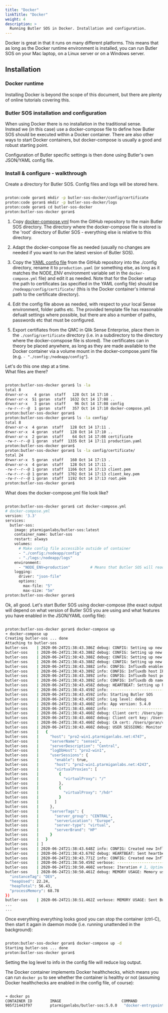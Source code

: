 ```yaml
---
title: "Docker"
linkTitle: "Docker"
weight: 4
description: >
  Running Butler SOS in Docker. Installation and configuration.
---
```


Docker is great in that it runs on many different platforms. 
This means that as long as the Docker runtime environment is installed, you can run Butler SOS on your Mac laptop, on a Linux server or on a Windows server.

## Installation

### Docker runtime

Installing Docker is beyond the scope of this document, but there are plenty of online tutorials covering this.

### Butler SOS installation and configuration

When using Docker there is no installation in the traditional sense.  
Instead we (in this case) use a docker-compose file to define how Butler SOS should be executed within a Docker container. There are also other ways to start Docker containers, but docker-compose is usually a good and robust starting point.  

Configuration of Butler specific settings is then done using Butler's own JSON/YAML config file.

### Install & configure - walkthrough

Create a directory for Butler SOS. Config files and logs will be stored here.

```bash

proton:code goran$ mkdir -p butler-sos-docker/config/certificate
proton:code goran$ mkdir -p butler-sos-docker/logs
proton:code goran$ cd butler-sos-docker
proton:butler-sos-docker goran$

```

1. Copy [docker-compose.yml](https://github.com/ptarmiganlabs/butler-sos/blob/master/src/docker-compose.yml) from the GitHub repository to the main Butler SOS directory. The directory where the docker-compose file is stored is the 'root' directory of Butler SOS - everything else is relative to this directory.

2. Adapt the docker-compose file as needed (usually no changes are needed if you want to run the latest version of Butler SOS).

3. Copy the [YAML config file](https://github.com/ptarmiganlabs/butler-sos/blob/master/src/config/production_template.yaml) from the GitHub repository into the ./config directory, rename it to `production.yaml` (or something else, as long as it matches the NODE_ENV environment variable set in the `docker-compose.yml` file) and edit it as needed. Note that for the Docker setup the path to certificates (as specified in the YAML config file) should be `/nodeapp/config/certificate/` (this is the Docker container's internal path to the certificate directory).

4. Edit the config file above as needed, with respect to your local Sense environment, folder paths etc. The provided template file has reasonable defualt settings where possible, but there are also a number of paths, passwords etc that must be configured. 

5. Export certifiates from the QMC in Qlik Sense Enterprise, place them in the `./config/certificate` directory (i.e. in a subdirectory to the directory where the docker-comspose file is stored). The certificates can in theory be placed anywhere, as long as they are made available to the Docker container via a volume mount in the docker-compose.yaml file (e.g. ```- "./config:/nodeapp/config"```).  

Let's do this one step at a time.  
What files are there?

```bash

proton:butler-sos-docker goran$ ls -la
total 8
drwxr-xr-x   4 goran  staff   128 Oct 14 17:10 .
drwxr-xr-x  51 goran  staff  1632 Oct 14 17:08 ..
drwxr-xr-x   3 goran  staff    96 Oct 14 17:08 config
-rw-r--r--@  1 goran  staff   357 Oct 14 17:10 docker-compose.yml
proton:butler-sos-docker goran$
proton:butler-sos-docker goran$ ls -la config/
total 8
drwxr-xr-x  4 goran  staff   128 Oct 14 17:11 .
drwxr-xr-x  4 goran  staff   128 Oct 14 17:10 ..
drwxr-xr-x  2 goran  staff    64 Oct 14 17:08 certificate
-rw-r--r--@ 1 goran  staff  1335 Oct 14 17:11 production.yaml
proton:butler-sos-docker goran$
proton:butler-sos-docker goran$ ls -la config/certificate/
total 24
drwxr-xr-x  5 goran  staff   160 Oct 14 17:13 .
drwxr-xr-x  4 goran  staff   128 Oct 14 17:11 ..
-rw-r--r--@ 1 goran  staff  1166 Oct 14 17:13 client.pem
-rw-r--r--@ 1 goran  staff  1702 Oct 14 17:13 client_key.pem
-rw-r--r--@ 1 goran  staff  1192 Oct 14 17:13 root.pem
proton:butler-sos-docker goran$

```

What does the docker-compose.yml file look like?

```bash

proton:butler-sos-docker goran$ cat docker-compose.yml
# docker-compose.yml
version: '3.3'
services:
  butler-sos:
    image: ptarmiganlabs/butler-sos:latest
    container_name: butler-sos
    restart: always
    volumes:
      # Make config file accessible outside of container
      - "./config:/nodeapp/config"
      - "./logs:/nodeapp/logs"
    environment:
      - "NODE_ENV=production"         # Means that Butler SOS will read config data from production.yaml 
    logging:
      driver: "json-file"
      options:
        max-file: "5"
        max-size: "5m"
proton:butler-sos-docker goran$

```

Ok, all good. Let's start Butler SOS using docker-compose (the exact output will depend on what version of Butler SOS you are using and what features you have enabled in the JSON/YAML config file):

```bash

proton:butler-sos-docker goran$ docker-compose up
➜ docker-compose up
Creating butler-sos ... done
Attaching to butler-sos
butler-sos    | 2020-06-24T21:38:43.386Z debug: CONFIG: Setting up new Influx database: Found server tag : server_group
butler-sos    | 2020-06-24T21:38:43.388Z debug: CONFIG: Setting up new Influx database: Found server tag : serverLocation
butler-sos    | 2020-06-24T21:38:43.388Z debug: CONFIG: Setting up new Influx database: Found server tag : server-type
butler-sos    | 2020-06-24T21:38:43.388Z debug: CONFIG: Setting up new Influx database: Found server tag : serverBrand
butler-sos    | 2020-06-24T21:38:43.388Z info: CONFIG: Influxdb enabled: true
butler-sos    | 2020-06-24T21:38:43.389Z info: CONFIG: Influxdb host IP: 192.168.100.20
butler-sos    | 2020-06-24T21:38:43.389Z info: CONFIG: Influxdb host port: 8086
butler-sos    | 2020-06-24T21:38:43.389Z info: CONFIG: Influxdb db name: SenseOps
butler-sos    | 2020-06-24T21:38:43.458Z debug: HEARTBEAT: Setting up heartbeat to remote: http://healthcheck.ptarmiganlabs.net:8000/ping/ddbcfb17-a2bb-42da-849d-d2a6f0cb28a1
butler-sos    | 2020-06-24T21:38:43.459Z info: --------------------------------------
butler-sos    | 2020-06-24T21:38:43.459Z info: Starting Butler SOS
butler-sos    | 2020-06-24T21:38:43.459Z info: Log level: debug
butler-sos    | 2020-06-24T21:38:43.460Z info: App version: 5.4.0
butler-sos    | 2020-06-24T21:38:43.460Z info: --------------------------------------
butler-sos    | 2020-06-24T21:38:43.460Z debug: Client cert: /Users/goran/code/secret/pro2win1-nopwd/client.pem
butler-sos    | 2020-06-24T21:38:43.460Z debug: Client cert key: /Users/goran/code/secret/pro2win1-nopwd/client_key.pem
butler-sos    | 2020-06-24T21:38:43.460Z debug: CA cert: /Users/goran/code/secret/pro2win1-nopwd/root.pem
butler-sos    | 2020-06-24T21:38:43.460Z debug: USER SESSIONS: Monitor user sessions for these servers/virtual proxies: [
butler-sos    |   {
butler-sos    |     "host": "pro2-win1.ptarmiganlabs.net:4747",
butler-sos    |     "serverName": "sense1",
butler-sos    |     "serverDescription": "Central",
butler-sos    |     "logDbHost": "pro2-win1",
butler-sos    |     "userSessions": {
butler-sos    |       "enable": true,
butler-sos    |       "host": "pro2-win1.ptarmiganlabs.net:4243",
butler-sos    |       "virtualProxies": [
butler-sos    |         {
butler-sos    |           "virtualProxy": "/"
butler-sos    |         },
butler-sos    |         {
butler-sos    |           "virtualProxy": "/hdr"
butler-sos    |         }
butler-sos    |       ]
butler-sos    |     },
butler-sos    |     "serverTags": {
butler-sos    |       "server_group": "CENTRAL",
butler-sos    |       "serverLocation": "Europe",
butler-sos    |       "server-type": "virtual",
butler-sos    |       "serverBrand": "HP"
butler-sos    |     }
butler-sos    |   }
butler-sos    | ]
butler-sos    | 2020-06-24T21:38:43.648Z info: CONFIG: Created new InfluxDB database: SenseOps
butler-sos    | 2020-06-24T21:38:43.679Z debug: HEARTBEAT: Sent heartbeat to http://healthcheck.ptarmiganlabs.net:8000/ping/ddbcfb17-a2bb-42da-849d-d2a6f0cb28a1
butler-sos    | 2020-06-24T21:38:43.771Z info: CONFIG: Created new InfluxDB retention policy: 10d
butler-sos    | 2020-06-24T21:38:50.459Z verbose: --------------------------------
butler-sos    | 2020-06-24T21:38:50.460Z verbose: Iteration # 1, Uptime: 7 seconds, Heap used 22.24 MB of total heap 56.43 MB. Memory allocated to process: 68.78 MB.
butler-sos    | 2020-06-24T21:38:50.461Z debug: MEMORY USAGE: Memory usage {
  "instanceTag": "DEV",
  "heapUsed": 22.24,
  "heapTotal": 56.43,
  "processMemory": 68.78
})
butler-sos    | 2020-06-24T21:38:51.462Z verbose: MEMORY USAGE: Sent Butler SOS memory usage data to InfluxDB
...
...

```

Once everything everything looks good you can stop the container (ctrl-C), then start it again in daemon mode (i.e. running unattended in the background):

```bash

proton:butler-sos-docker goran$ docker-compose up -d
Starting butler-sos ... done
proton:butler-sos-docker goran$

```

Setting the log level to info in the config file will reduce log output.

The Docker container implements Docker healthchecks, which means you can run `docker ps` to see whether the container is healthy or not (assuming Docker healthchecks are enabled in the config file, of course):

```bash

➜ docker ps
CONTAINER ID        IMAGE                           COMMAND                  CREATED             STATUS                    PORTS               NAMES
905f21443f97        ptarmiganlabs/butler-sos:5.0.0   "docker-entrypoint.s…"   6 minutes ago       Up 22 seconds (healthy)                       butler-sos

```
